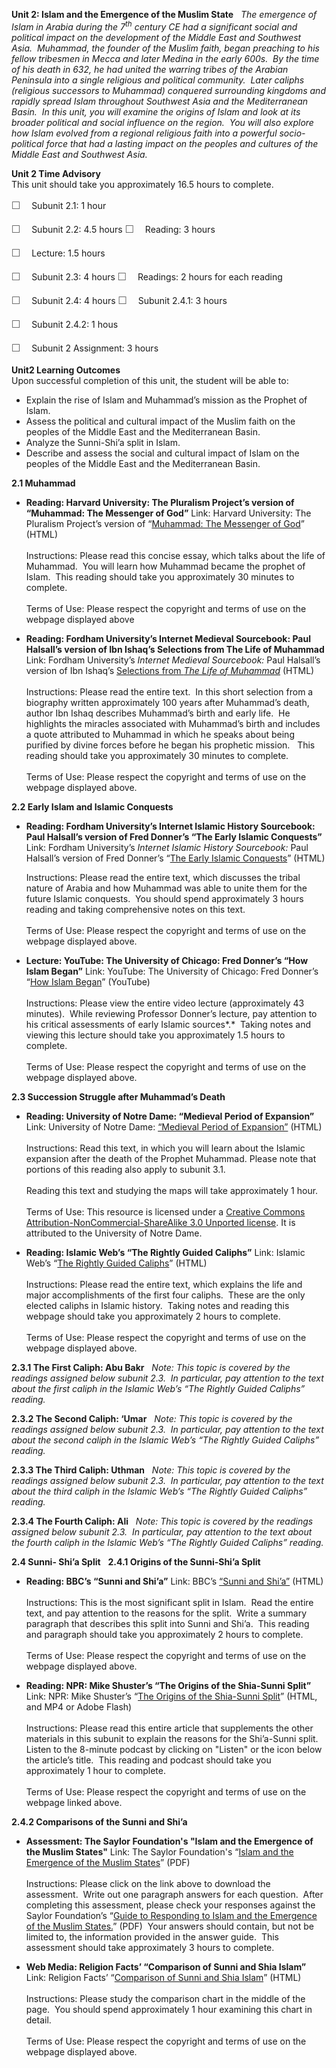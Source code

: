 **Unit 2: Islam and the Emergence of the Muslim State** <span
id="2"></span> 
*The emergence of Islam in Arabia during the 7<sup>th</sup> century CE
had a significant social and political impact on the development of the
Middle East and Southwest Asia.  Muhammad, the founder of the Muslim
faith, began preaching to his fellow tribesmen in Mecca and later Medina
in the early 600s.  By the time of his death in 632, he had united the
warring tribes of the Arabian Peninsula into a single religious and
political community.  Later caliphs (religious successors to Muhammad)
conquered surrounding kingdoms and rapidly spread Islam throughout
Southwest Asia and the Mediterranean Basin.  In this unit, you will
examine the origins of Islam and look at its broader political and
social influence on the region.  You will also explore how Islam evolved
from a regional religious faith into a powerful socio-political force
that had a lasting impact on the peoples and cultures of the Middle East
and Southwest Asia.*

**Unit 2 Time Advisory**  
This unit should take you approximately 16.5 hours to complete.  
  
 <span
style="color: rgb(85, 85, 85); font-family: 'Myriad Pro', 'Gill Sans', 'Gill Sans MT', Calibri, sans-serif; font-size: 16px; line-height: 24px; text-align: left; -webkit-text-size-adjust: none; ">☐
   </span>Subunit 2.1: 1 hour  
  
 <span
style="color: rgb(85, 85, 85); font-family: 'Myriad Pro', 'Gill Sans', 'Gill Sans MT', Calibri, sans-serif; font-size: 16px; line-height: 24px; text-align: left; -webkit-text-size-adjust: none; ">☐
   </span>Subunit 2.2: 4.5 hours
<span
style="color: rgb(85, 85, 85); font-family: 'Myriad Pro', 'Gill Sans', 'Gill Sans MT', Calibri, sans-serif; font-size: 16px; line-height: 24px; text-align: left; -webkit-text-size-adjust: none; ">☐
   </span>Reading: 3 hours  
  
 <span
style="color: rgb(85, 85, 85); font-family: 'Myriad Pro', 'Gill Sans', 'Gill Sans MT', Calibri, sans-serif; font-size: 16px; line-height: 24px; text-align: left; -webkit-text-size-adjust: none; ">☐
   </span>Lecture: 1.5 hours

<span
style="color: rgb(85, 85, 85); font-family: 'Myriad Pro', 'Gill Sans', 'Gill Sans MT', Calibri, sans-serif; font-size: 16px; line-height: 24px; text-align: left; -webkit-text-size-adjust: none; ">☐
   </span>Subunit 2.3: 4 hours
<span
style="color: rgb(85, 85, 85); font-family: 'Myriad Pro', 'Gill Sans', 'Gill Sans MT', Calibri, sans-serif; font-size: 16px; line-height: 24px; text-align: left; -webkit-text-size-adjust: none; ">☐
   </span>Readings: 2 hours for each reading

<span
style="color: rgb(85, 85, 85); font-family: 'Myriad Pro', 'Gill Sans', 'Gill Sans MT', Calibri, sans-serif; font-size: 16px; line-height: 24px; text-align: left; -webkit-text-size-adjust: none; ">☐
   </span>Subunit 2.4: 4 hours
<span
style="color: rgb(85, 85, 85); font-family: 'Myriad Pro', 'Gill Sans', 'Gill Sans MT', Calibri, sans-serif; font-size: 16px; line-height: 24px; text-align: left; -webkit-text-size-adjust: none; ">☐
   </span>Subunit 2.4.1: 3 hours  
  
 <span
style="color: rgb(85, 85, 85); font-family: 'Myriad Pro', 'Gill Sans', 'Gill Sans MT', Calibri, sans-serif; font-size: 16px; line-height: 24px; text-align: left; -webkit-text-size-adjust: none; ">☐
   </span>Subunit 2.4.2: 1 hous

<span
style="color: rgb(85, 85, 85); font-family: 'Myriad Pro', 'Gill Sans', 'Gill Sans MT', Calibri, sans-serif; font-size: 16px; line-height: 24px; text-align: left; -webkit-text-size-adjust: none; ">☐
   </span>Subunit 2 Assignment: 3 hours

**Unit2 Learning Outcomes**  
Upon successful completion of this unit, the student will be able to:  
-   Explain the rise of Islam and Muhammad’s mission as the Prophet of
    Islam.
-   Assess the political and cultural impact of the Muslim faith on the
    peoples of the Middle East and the Mediterranean Basin.
-   Analyze the Sunni-Shi’a split in Islam.
-   Describe and assess the social and cultural impact of Islam on the
    peoples of the Middle East and the Mediterranean Basin.

**2.1 Muhammad** <span id="2.1"></span> 
-   **Reading: Harvard University: The Pluralism Project’s version of
    “Muhammad: The Messenger of God”**
    Link: Harvard University: The Pluralism Project’s version of
    “[Muhammad: The Messenger of
    God](http://pluralism.org/resources/tradition/essays/islam1.php)”
    (HTML)  
        
     Instructions: Please read this concise essay, which talks about the
    life of Muhammad.  You will learn how Muhammad became the prophet of
    Islam.  This reading should take you approximately 30 minutes to
    complete.  
        
     Terms of Use: Please respect the copyright and terms of use on the
    webpage displayed above

-   **Reading: Fordham University’s Internet Medieval Sourcebook: Paul
    Halsall’s version of Ibn Ishaq’s Selections from The Life of
    Muhammad**
    Link: Fordham University’s *Internet Medieval Sourcebook:* Paul
    Halsall’s version of Ibn Ishaq’s [Selections from *The Life of
    Muhammad*](http://www.fordham.edu/halsall/source/muhammadi-sira.asp) (HTML)  
        
     Instructions: Please read the entire text.  In this short selection
    from a biography written approximately 100 years after Muhammad’s
    death, author Ibn Ishaq describes Muhammad’s birth and early life. 
    He highlights the miracles associated with Muhammad’s birth and
    includes a quote attributed to Muhammad in which he speaks about
    being purified by divine forces before he began his prophetic
    mission.   This reading should take you approximately 30 minutes to
    complete.  
        
     Terms of Use: Please respect the copyright and terms of use on the
    webpage displayed above.

**2.2 Early Islam and Islamic Conquests** <span id="2.2"></span> 
-   **Reading: Fordham University’s Internet Islamic History Sourcebook:
    Paul Halsall’s version of Fred Donner’s “The Early Islamic
    Conquests”**
    Link: Fordham University’s *Internet Islamic History Sourcebook:*
    Paul Halsall’s version of Fred Donner’s “[The Early Islamic
    Conquests](http://www.fordham.edu/halsall/med/donner.asp)” (HTML)  
      
     Instructions: Please read the entire text, which discusses the
    tribal nature of Arabia and how Muhammad was able to unite them for
    the future Islamic conquests.  You should spend approximately 3
    hours reading and taking comprehensive notes on this text.  
        
     Terms of Use: Please respect the copyright and terms of use on the
    webpage displayed above.

-   **Lecture: YouTube: The University of Chicago: Fred Donner’s “How
    Islam Began”**
    Link: YouTube: The University of Chicago: Fred Donner’s “[How Islam
    Began](http://www.youtube.com/watch?v=5RFK5u5lkhA)” (YouTube)  
        
     Instructions: Please view the entire video lecture (approximately
    43 minutes).  While reviewing Professor Donner’s lecture, pay
    attention to his critical assessments of early Islamic sources*.*
     Taking notes and viewing this lecture should take you approximately
    1.5 hours to complete.  
        
     Terms of Use: Please respect the copyright and terms of use on the
    webpage displayed above.

**2.3 Succession Struggle after Muhammad’s Death** <span
id="2.3"></span> 
-   **Reading: University of Notre Dame: “Medieval Period of
    Expansion”**
    Link: University of Notre Dame: [“Medieval Period of
    Expansion”](http://ocw.nd.edu/arabic-and-middle-east-studies/islamic-societies-of-the-middle-east-and-north-africa-religion-history-and-culture/lectures/lecture-3) (HTML)  
        
     Instructions: Read this text, in which you will learn about the
    Islamic expansion after the death of the Prophet Muhammad. Please
    note that portions of this reading also apply to subunit 3.1.  
        
     Reading this text and studying the maps will take approximately 1
    hour.  
        
     Terms of Use: This resource is licensed under a [Creative Commons
    Attribution-NonCommercial-ShareAlike 3.0 Unported
    license](http://creativecommons.org/licenses/by-nc-sa/3.0/). It is
    attributed to the University of Notre Dame.

-   **Reading: Islamic Web’s “The Rightly Guided Caliphs”**
    Link: Islamic Web’s “[The Rightly Guided
    Caliphs](http://www.islamicweb.com/history/bio_caliphs.htm)”
    (HTML)  
        
     Instructions: Please read the entire text, which explains the life
    and major accomplishments of the first four caliphs.  These are the
    only elected caliphs in Islamic history.  Taking notes and reading
    this webpage should take you approximately 2 hours to complete.  
        
     Terms of Use: Please respect the copyright and terms of use on the
    webpage displayed above.

**2.3.1 The First Caliph: Abu Bakr** <span id="2.3.1"></span> 
*Note: This topic is covered by the readings assigned below subunit
2.3.  In particular, pay attention to the text about the first caliph in
the Islamic Web’s “The Rightly Guided Caliphs” reading.*

**2.3.2 The Second Caliph: ‘Umar** <span id="2.3.2"></span> 
*Note: This topic is covered by the readings assigned below subunit
2.3.  In particular, pay attention to the text about the second caliph
in the Islamic Web’s “The Rightly Guided Caliphs” reading.*

**2.3.3 The Third Caliph: Uthman** <span id="2.3.3"></span> 
*Note: This topic is covered by the readings assigned below subunit
2.3.  In particular, pay attention to the text about the third caliph in
the Islamic Web’s “The Rightly Guided Caliphs” reading.*

**2.3.4 The Fourth Caliph: Ali** <span id="2.3.4"></span> 
*Note: This topic is covered by the readings assigned below subunit
2.3.  In particular, pay attention to the text about the fourth caliph
in the Islamic Web’s “The Rightly Guided Caliphs” reading.*

**2.4 Sunni- Shi’a Split** <span id="2.4"></span> 
**2.4.1 Origins of the Sunni-Shi’a Split** <span id="2.4.1"></span> 
-   **Reading: BBC’s “Sunni and Shi’a”**
    Link: BBC’s [“Sunni and
    Shi’a”](http://www.bbc.co.uk/religion/religions/islam/subdivisions/sunnishia_1.shtml)
    (HTML)  
        
     Instructions: This is the most significant split in Islam.  Read
    the entire text, and pay attention to the reasons for the split.
     Write a summary paragraph that describes this split into Sunni and
    Shi’a.  This reading and paragraph should take you approximately 2
    hours to complete.  
        
     Terms of Use: Please respect the copyright and terms of use on the
    webpage displayed above.

-   **Reading: NPR: Mike Shuster’s “The Origins of the Shia-Sunni
    Split”**
    Link: NPR: Mike Shuster’s “[The Origins of the Shia-Sunni
    Split](http://www.npr.org/templates/story/story.php?storyId=7332087)”
    (HTML, and MP4 or Adobe Flash)  
        
     Instructions: Please read this entire article that supplements the
    other materials in this subunit to explain the reasons for the
    Shi’a-Sunni split.  Listen to the 8-minute podcast by clicking on
    "Listen" or the icon below the article’s title.  This reading and
    podcast should take you approximately 1 hour to complete.  
        
     Terms of Use: Please respect the copyright and terms of use on the
    webpage linked above.

**2.4.2 Comparisons of the Sunni and Shi’a** <span id="2.4.2"></span> 
-   **Assessment: The Saylor Foundation's "Islam and the Emergence of
    the Muslim States"**
    Link: The Saylor Foundation's “[Islam and the Emergence of the
    Muslim
    States](https://resources.saylor.org/wwwresources/archived/site/wp-content/uploads/2012/04/HIST231-Unit-2-Islam-and-the-Emergence-of-the-Muslim-States-FINAL.pdf)”
    (PDF)  
        
     Instructions: Please click on the link above to download the
    assessment.  Write out one paragraph answers for each question. 
    After completing this assessment, please check your responses
    against the Saylor Foundation’s “[Guide to Responding to Islam and
    the Emergence of the Muslim
    States.](https://resources.saylor.org/wwwresources/archived/site/wp-content/uploads/2012/04/HIST231-Unit-2-Guide-to-Responding-to-Islam-and-the-Emergence-of-the-Muslim-States-FINAL.pdf)”
    (PDF)  Your answers should contain, but not be limited to, the
    information provided in the answer guide.  This assessment should
    take approximately 3 hours to complete.

-   **Web Media: Religion Facts’ “Comparison of Sunni and Shia Islam”**
    Link: Religion Facts’ “[Comparison of Sunni and Shia
    Islam](http://www.religionfacts.com/islam/comparison_charts/islamic_sects.htm)”
    (HTML)  
        
     Instructions: Please study the comparison chart in the middle of
    the page.  You should spend approximately 1 hour examining this
    chart in detail.  
        
     Terms of Use: Please respect the copyright and terms of use on the
    webpage displayed above.



